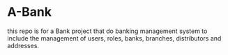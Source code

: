 # A-Bank
this repo is for a Bank project that do banking management system to include the management of users, roles, banks, branches, distributors and addresses.
